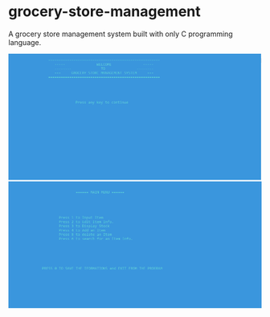 # grocery-store-management
A grocery store management system built with only C programming language.

![](screenshots/1.png)
![](screenshots/2.png)
